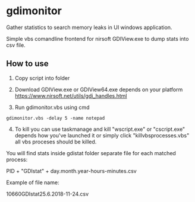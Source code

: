 # gdimonitor
Gather statistics to search memory leaks in UI windows application.

Simple vbs comandline frontend for nirsoft GDIView.exe to dump stats into csv file.

## How to use
1. Copy script into folder

2. Download GDIView.exe or GDIView64.exe depends on your platform https://www.nirsoft.net/utils/gdi_handles.html

3. Run gdimonitor.vbs using cmd

`gdimonitor.vbs -delay 5 -name notepad`

4. To kill you can use taskmanage and kill "wscript.exe" or "cscript.exe" depends how you've launched it or simply click "killvbsprocesses.vbs" all vbs proceses should be killed.


You will find stats inside gdistat folder separate file for each matched process:

PID + "GDIstat" + day.month.year-hours-minutes.csv

Example of file name:

10660GDIstat25.6.2018-11-24.csv

